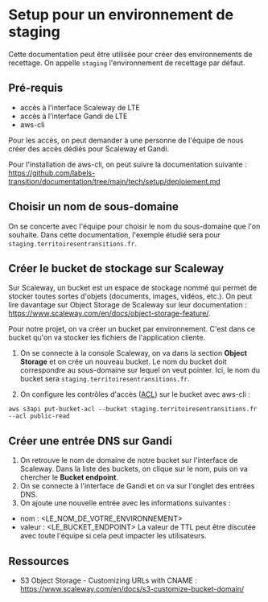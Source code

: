 # Setup pour un environnement de staging

Cette documentation peut être utilisée pour créer des environnements de
recettage. On appelle `staging` l'environnement de recettage par défaut.

## Pré-requis

- accès à l'interface Scaleway de LTE
- accès à l'interface Gandi de LTE
- aws-cli

Pour les accès, on peut demander à une personne de l'équipe de nous créer des
accès dédiés pour Scaleway et Gandi.

Pour l'installation de aws-cli, on peut suivre la documentation suivante :
https://github.com/labels-transition/documentation/tree/main/tech/setup/deploiement.md

## Choisir un nom de sous-domaine

On se concerte avec l'équipe pour choisir le nom du sous-domaine que l'on
souhaite. Dans cette documentation, l'exemple étudié sera pour
`staging.territoiresentransitions.fr`.

## Créer le bucket de stockage sur Scaleway

Sur Scaleway, un bucket est un espace de stockage nommé qui permet de stocker
toutes sortes d'objets (documents, images, vidéos, etc.). On peut lire davantage
sur Object Storage de Scaleway sur leur documentation :
https://www.scaleway.com/en/docs/object-storage-feature/.

Pour notre projet, on va créer un bucket par environnement. C'est dans ce bucket
qu'on va stocker les fichiers de l'application cliente.

1) On se connecte à la console Scaleway, on va dans la section **Object
   Storage** et on crée un nouveau bucket. Le nom du bucket doit correspondre au
   sous-domaine sur lequel on veut pointer. Ici, le nom du bucket sera
   `staging.territoiresentransitions.fr`.

2) On configure les contrôles d'accès
   ([ACL](https://docs.aws.amazon.com/AmazonS3/latest/dev/acl-overview.html)) sur le bucket avec aws-cli :
```
aws s3api put-bucket-acl --bucket staging.territoiresentransitions.fr --acl public-read
```

## Créer une entrée DNS sur Gandi

1) On retrouve le nom de domaine de notre bucket sur l'interface de Scaleway.
   Dans la liste des buckets, on clique sur le nom, puis on va chercher le **Bucket
   endpoint**.
2) On se connecte à l'interface de Gandi et on va sur l'onglet des entrées DNS.
3) On ajoute une nouvelle entrée avec les informations suivantes :
- nom : <LE_NOM_DE_VOTRE_ENVIRONNEMENT>
- valeur : <LE_BUCKET_ENDPOINT>
  La valeur de TTL peut être discutée avec toute l'équipe si cela peut impacter
  les utilisateurs.

## Ressources
- S3 Object Storage - Customizing URLs with CNAME : https://www.scaleway.com/en/docs/s3-customize-bucket-domain/